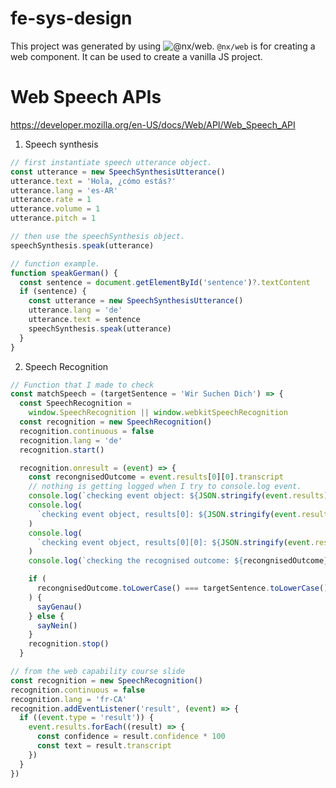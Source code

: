 # fe-sys-design

This project was generated by using ![@nx/web](https://nx.dev/nx-api/web/documents/overview#setting-up-nxweb). `@nx/web` is for creating a web component. It can be used to create a vanilla JS project.

# Web Speech APIs

https://developer.mozilla.org/en-US/docs/Web/API/Web_Speech_API

1. Speech synthesis

```ts
// first instantiate speech utterance object.
const utterance = new SpeechSynthesisUtterance()
utterance.text = 'Hola, ¿cómo estás?'
utterance.lang = 'es-AR'
utterance.rate = 1
utterance.volume = 1
utterance.pitch = 1

// then use the speechSynthesis object.
speechSynthesis.speak(utterance)
```

```ts
// function example.
function speakGerman() {
  const sentence = document.getElementById('sentence')?.textContent
  if (sentence) {
    const utterance = new SpeechSynthesisUtterance()
    utterance.lang = 'de'
    utterance.text = sentence
    speechSynthesis.speak(utterance)
  }
}
```

2. Speech Recognition

```ts
// Function that I made to check
const matchSpeech = (targetSentence = 'Wir Suchen Dich') => {
  const SpeechRecognition =
    window.SpeechRecognition || window.webkitSpeechRecognition
  const recognition = new SpeechRecognition()
  recognition.continuous = false
  recognition.lang = 'de'
  recognition.start()

  recognition.onresult = (event) => {
    const recongnisedOutcome = event.results[0][0].transcript
    // nothing is getting logged when I try to console.log event.
    console.log(`checking event object: ${JSON.stringify(event.results)}`)
    console.log(
      `checking event object, results[0]: ${JSON.stringify(event.results[0])}`
    )
    console.log(
      `checking event object, results[0][0]: ${JSON.stringify(event.results[0][0])}`
    )
    console.log(`checking the recognised outcome: ${recongnisedOutcome}`)

    if (
      recongnisedOutcome.toLowerCase() === targetSentence.toLowerCase().trim()
    ) {
      sayGenau()
    } else {
      sayNein()
    }
    recognition.stop()
  }

// from the web capability course slide
const recognition = new SpeechRecognition()
recognition.continuous = false
recognition.lang = 'fr-CA'
recognition.addEventListener('result', (event) => {
  if ((event.type = 'result')) {
    event.results.forEach((result) => {
      const confidence = result.confidence * 100
      const text = result.transcript
    })
  }
})
```
